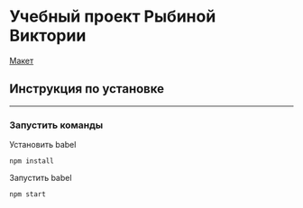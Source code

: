 # Учебный проект Рыбиной Виктории

[Макет](https://www.figma.com/file/FYLvsMoD4Z2o2d7EOOw112/%D0%9B%D0%B5%D0%BD%D0%B4%D0%B8%D0%BD%D0%B3-stc-%D0%BA%D0%B8%D0%BD%D0%BE%D1%82%D0%B5%D0%B0%D1%82%D1%80?node-id=0%3A1)

## Инструкция по установке
--------------------
### Запустить команды
Установить babel

```shell
npm install
```
Запустить babel

```shell
npm start
```